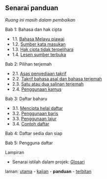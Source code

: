 ---
---

## Senarai panduan

*Ruang ini masih dalam pembaikan*

Bab 1: Bahasa dan hak cipta

* 1.1. [Bahasa Melayu piawai][211]
* 1.2. [Sumber kata masukan][212]
* 1.3. [Hak cipta tidak terpelihara][213]
* 1.4. [Lesen sumber terbuka][214]

Bab 2: Pilihan terjemah

* 2.1. [Asas penyediaan takrif][221]
* 2.2. [Takrif bahasa asal dan bahasa terjemah][222]
* 2.3. [Satu atau dua salinan terjemah][223]
* 2.4. [Penggunaan kamus][224]

Bab 3: Daftar baharu

* 3.1. [Mencipta helai daftar][231]
* 3.2. [Penggunaan baris][232]
* 3.3. [Penggunaan lajur][233]
* 3.4. [Contoh daftar][234]

Bab 4: Daftar sedia dan siap

Bab 5: Pengguna daftar

Lampiran

* Senarai istilah dalam projek: [Glosari][291]

laman: [utama][0] - [kajian][1] - **panduan** - [terbitan][3]

  [0]: ../index.md
  [1]: ../kajian/index.md
  [3]: ../terbitan/index.md
  [211]: bab/piawai.md
  [212]: bab/sumber.md
  [213]: bab/hak-cipta.md
  [214]: bab/lesen.md
  [221]: bab/asas.md
  [222]: bab/takrif.md
  [223]: bab/salinan.md
  [224]: bab/kamus.md
  [231]: bab/helai.md
  [232]: bab/baris.md
  [233]: bab/lajur.md
  [234]: bab/contoh.md
  [291]: lam/glosari.md
